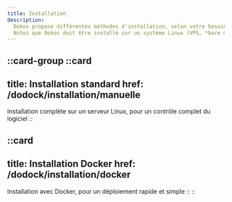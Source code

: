 ```yaml
---
title: Installation
description:
  Dokos propose différentes méthodes d'installation, selon votre besoin.  
  Notez que Dokos doit être installé sur un système Linux (VPS, *bare metal*, machine virtuelle), et n'est pas compatible avec les systèmes d'hébergement mutualisés (Wordpress, Joomla).
---
```


::card-group
  ::card
  ---
  title: Installation standard
  href: /dodock/installation/manuelle
  ---
  Installation complète sur un serveur Linux, pour un contrôle complet du logiciel
  ::

  ::card
  ---
  title: Installation Docker
  href: /dodock/installation/docker
  ---
  Installation avec Docker, pour un déploiement rapide et simple
  ::
::
